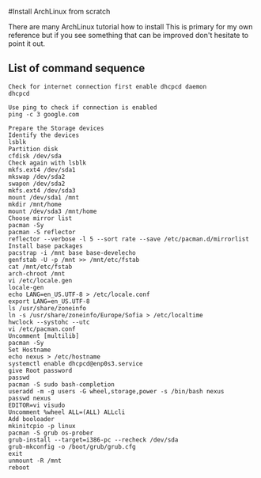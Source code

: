 #Install ArchLinux from scratch

   There are many ArchLinux tutorial how to install
   This is primary for my own reference but if you see
   something that can be improved don't hesitate to point it out.


## List of command sequence

```
Check for internet connection first enable dhcpcd daemon 
dhcpcd

Use ping to check if connection is enabled
ping -c 3 google.com

Prepare the Storage devices
Identify the devices
lsblk
Partition disk
cfdisk /dev/sda
Check again with lsblk
mkfs.ext4 /dev/sda1
mkswap /dev/sda2
swapon /dev/sda2
mkfs.ext4 /dev/sda3
mount /dev/sda1 /mnt
mkdir /mnt/home
mount /dev/sda3 /mnt/home
Choose mirror list
pacman -Sy
pacman -S reflector
reflector --verbose -l 5 --sort rate --save /etc/pacman.d/mirrorlist
Install base packages
pacstrap -i /mnt base base-develecho
genfstab -U -p /mnt >> /mnt/etc/fstab
cat /mnt/etc/fstab
arch-chroot /mnt
vi /etc/locale.gen
locale-gen
echo LANG=en_US.UTF-8 > /etc/locale.conf
export LANG=en_US.UTF-8
ls /usr/share/zoneinfo
ln -s /usr/share/zoneinfo/Europe/Sofia > /etc/localtime
hwclock --systohc --utc
vi /etc/pacman.conf
Uncomment [multilib]
pacman -Sy
Set Hostname 
echo nexus > /etc/hostname
systemctl enable dhcpcd@enp0s3.service
give Root password
passwd
pacman -S sudo bash-completion
useradd -m -g users -G wheel,storage,power -s /bin/bash nexus
passwd nexus
EDITOR=vi visudo
Uncomment %wheel ALL=(ALL) ALLcli
Add booloader
mkinitcpio -p linux
pacman -S grub os-prober
grub-install --target=i386-pc --recheck /dev/sda
grub-mkconfig -o /boot/grub/grub.cfg
exit
unmount -R /mnt
reboot
```
